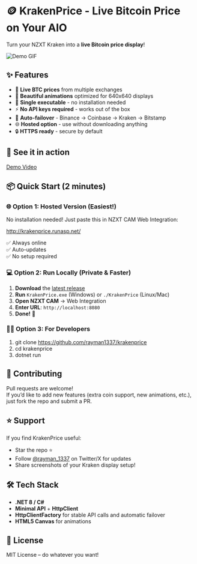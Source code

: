 # 🪙 KrakenPrice - Live Bitcoin Price on Your AIO

Turn your NZXT Kraken into a **live Bitcoin price display**! 

![Demo GIF](https://i.gyazo.com/5d255054737b567b1ebfa7a9ea0df9fe.gif)

## ✨ Features

- 🔴 **Live BTC prices** from multiple exchanges
- 🎨 **Beautiful animations** optimized for 640x640 displays
- 🚀 **Single executable** - no installation needed
- ⚡ **No API keys required** - works out of the box
- 🔄 **Auto-failover** - Binance → Coinbase → Kraken → Bitstamp
- 🌐 **Hosted option** - use without downloading anything
- 🔒 **HTTPS ready** - secure by default

## 🎥 See it in action

[Demo Video](https://imgur.com/Jy4oKqg)

## 📦 Quick Start (2 minutes)

### 🌐 Option 1: Hosted Version (Easiest!)
No installation needed! Just paste this in NZXT CAM Web Integration:

http://krakenprice.runasp.net/

✅ Always online  
✅ Auto-updates  
✅ No setup required

### 💻 Option 2: Run Locally (Private & Faster)
1. **Download** the [latest release](https://github.com/rayman1337/krakenprice/releases)
2. **Run** `KrakenPrice.exe` (Windows) or `./KrakenPrice` (Linux/Mac)
3. **Open NZXT CAM** → Web Integration
4. **Enter URL**: `http://localhost:8080`
5. **Done!** 🎉

### 👨‍💻 Option 3: For Developers
1. git clone https://github.com/rayman1337/krakenprice
2. cd krakenprice
3. dotnet run

## 💬 Contributing
Pull requests are welcome!  
If you’d like to add new features (extra coin support, new animations, etc.), just fork the repo and submit a PR.

## ⭐ Support
If you find KrakenPrice useful:
- Star the repo ⭐  
- Follow [@rayman_1337](https://x.com/rayman_1337) on Twitter/X for updates  
- Share screenshots of your Kraken display setup!

## 🛠️ Tech Stack
- **.NET 8 / C#**  
- **Minimal API** + **HttpClient**  
- **HttpClientFactory** for stable API calls and automatic failover  
- **HTML5 Canvas** for animations  

## 📝 License
MIT License – do whatever you want!
